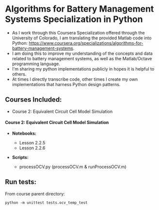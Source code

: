 
# Algorithms for Battery Management Systems Specialization in Python

- As I work through this Coursera Specialization offered through the University of Colorado, I am translating the provided Matlab code into Python: https://www.coursera.org/specializations/algorithms-for-battery-management-systems.
- I am doing this to improve my understanding of the concepts and data related to battery management systems, as well as the Matlab/Octave programming language.
- I'm sharing my python implementations publicly in hopes it is helpful to others.
- At times I directly transcribe code, other times I create my own implementations that harness Python design patterns.

## Courses Included:
- Course 2: Equivalent Circuit Cell Model Simulation



#### Course 2: Equivalent Circuit Cell Model Simulation
- **Notebooks:**
  - Lesson 2.2.5
  - Lesson 2.2.6  

- **Scripts:**
  - processOCV.py (processOCV.m & runProcessOCV.m)

## Run tests:

From course parent directory:

```
python -m unittest tests.ocv_temp_test
```
